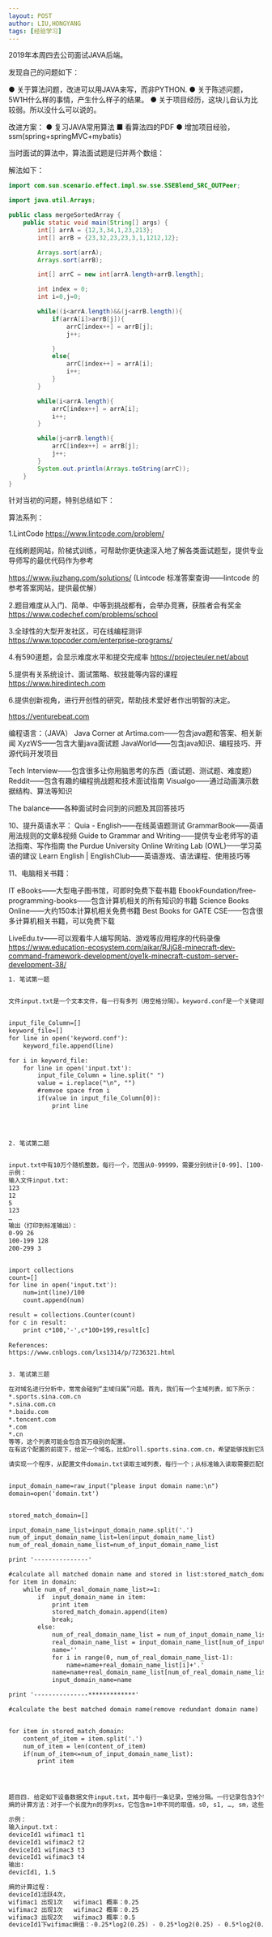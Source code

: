 ```yaml
---
layout: POST
author: LIU,HONGYANG
tags: [经验学习]
---
```






2019年本周四去公司面试JAVA后端。

发现自己的问题如下：

● 关于算法问题，改进可以用JAVA来写，而非PYTHON.
● 关于陈述问题，5W1H什么样的事情，产生什么样子的结果。
● 关于项目经历，这块儿自认为比较弱。所以没什么可以说的。

改进方案：
● 复习JAVA常用算法
		■ 看算法四的PDF
● 增加项目经验，ssm(spring+springMVC+mybatis)



当时面试的算法中，算法面试题是归并两个数组：



解法如下：

```java
import com.sun.scenario.effect.impl.sw.sse.SSEBlend_SRC_OUTPeer;

import java.util.Arrays;

public class mergeSortedArray {
    public static void main(String[] args) {
        int[] arrA = {12,3,34,1,23,213};
        int[] arrB = {23,32,23,23,3,1,1212,12};

        Arrays.sort(arrA);
        Arrays.sort(arrB);

        int[] arrC = new int[arrA.length+arrB.length];

        int index = 0;
        int i=0,j=0;

        while((i<arrA.length)&&(j<arrB.length)){
            if(arrA[i]>arrB[j]){
                arrC[index++] = arrB[j];
                j++;

            }
            else{
                arrC[index++] = arrA[i];
                i++;
            }
        }

        while(i<arrA.length){
            arrC[index++] = arrA[i];
            i++;
        }

        while(j<arrB.length){
            arrC[index++] = arrB[j];
            j++;
        }
        System.out.println(Arrays.toString(arrC));
    }
}

```



针对当初的问题，特别总结如下：



算法系列：

1.LintCode
https://www.lintcode.com/problem/

在线刷题网站，阶梯式训练，可帮助你更快速深入地了解各类面试题型，提供专业导师写的最优代码作为参考

https://www.jiuzhang.com/solutions/
(Lintcode 标准答案查询——lintcode 的参考答案网站，提供最优解）




2.题目难度从入门、简单、中等到挑战都有，会举办竞赛，获胜者会有奖金
https://www.codechef.com/problems/school



3.全球性的大型开发社区，可在线编程测评
https://www.topcoder.com/enterprise-programs/

4.有590道题，会显示难度水平和提交完成率
https://projecteuler.net/about

5.提供有关系统设计、面试策略、软技能等内容的课程
https://www.hiredintech.com

6.提供创新视角，进行开创性的研究，帮助技术爱好者作出明智的决定。

https://venturebeat.com


编程语言：（JAVA）
Java Corner at Artima.com——包含java题和答案、相关新闻
XyzWS——包含大量java面试题
JavaWorld——包含java知识、编程技巧、开源代码开发项目


Tech Interview——包含很多让你用脑思考的东西（面试题、测试题、难度题）
Reddit——包含有趣的编程挑战题和技术面试指南
Visualgo——通过动画演示数据结构、算法等知识


The balance——各种面试时会问到的问题及其回答技巧

10、提升英语水平：
Quia - English——在线英语题测试
GrammarBook——英语用法规则的文章&视频
Guide to Grammar and Writing——提供专业老师写的语法指南、写作指南
the Purdue University Online Writing Lab (OWL)——学习英语的建议
Learn English | EnglishClub——英语游戏、语法课程、使用技巧等

11、电脑相关书籍：

IT eBooks——大型电子图书馆，可即时免费下载书籍
EbookFoundation/free-programming-books——包含计算机相关的所有知识的书籍
Science Books Online——大约150本计算机相关免费书籍
Best Books for GATE CSE——包含很多计算机相关书籍，可以免费下载

LiveEdu.tv——可以观看牛人编写网站、游戏等应用程序的代码录像
https://www.education-ecosystem.com/aikar/RJjG8-minecraft-dev-command-framework-development/oye1k-minecraft-custom-server-development-38/





```txt
1. 笔试第一题


文件input.txt是一个文本文件，每一行有多列（用空格分隔）。keyword.conf是一个关键词配置文件，每一行是一个词。请找出文件input.txt中第一列包含keyword.conf中任意一个关键词的文本行并输出


input_file_Column=[]
keyword_file=[]
for line in open('keyword.conf'):
    keyword_file.append(line)

for i in keyword_file:
    for line in open('input.txt'):
        input_file_Column = line.split(" ")
        value = i.replace("\n", "")
        #remvoe space from i
        if(value in input_file_Column[0]):
            print line
            
            
         
         
2. 笔试第二题


input.txt中有10万个随机整数，每行一个，范围从0-99999，需要分别统计[0-99]、[100-199]、[200-299]、[300-399]  …… [99900, 99999]，出现的次数。输出为每个范围及其中数字出现的次数，范围和数字间空格分隔，每行一个。（20）
示例：
输入文件input.txt:
123
12
5
123
…
输出（打印到标准输出）：
0-99 26
100-199 128
200-299 3


import collections
count=[]
for line in open('input.txt'):
    num=int(line)/100
    count.append(num)

result = collections.Counter(count)
for c in result:
    print c*100,'-',c*100+199,result[c]
    
References:
https://www.cnblogs.com/lxs1314/p/7236321.html


3. 笔试第三题

在对域名进行分析中，常常会碰到“主域归属”问题。首先，我们有一个主域列表，如下所示：
*.sports.sina.com.cn
*.sina.com.cn
*.baidu.com
*.tencent.com
*.com
*.cn
等等，这个列表可能会包含百万级别的配置。
在有这个配置的前提下，给定一个域名，比如roll.sports.sina.com.cn，希望能够找到它所匹配的最长的“主域”，比如，对于上面这个域名，应该匹配到*.sports.sina.com.cn这个主域。

请实现一个程序，从配置文件domain.txt读取主域列表，每行一个；从标准输入读取需要匹配的域名，每行一个；向标准输出打印：需要匹配的域名\t它匹配到的最长主域。注意，请尽可能高效，使用正则匹配会非常慢。


input_domain_name=raw_input("please input domain name:\n")
domain=open('domain.txt')


stored_match_domain=[]

input_domain_name_list=input_domain_name.split('.')
num_of_input_domain_name_list=len(input_domain_name_list)
num_of_real_domain_name_list=num_of_input_domain_name_list

print '---------------'

#calculate all matched domain name and stored in list:stored_match_domain
for item in domain:
    while num_of_real_domain_name_list>=1:
        if  input_domain_name in item:
            print item
            stored_match_domain.append(item)
            break;
        else:
            num_of_real_domain_name_list = num_of_input_domain_name_list - 1
            real_domain_name_list = input_domain_name_list[num_of_input_domain_name_list - num_of_real_domain_name_list:]
            name=''
            for i in range(0, num_of_real_domain_name_list-1):
                name=name+real_domain_name_list[i]+'.'
            name=name+real_domain_name_list[num_of_real_domain_name_list-1]
            input_domain_name=name

print '---------------*************'

#calculate the best matched domain name(remove redundant domain name)


for item in stored_match_domain:
    content_of_item = item.split('.')
    num_of_item = len(content_of_item)
    if(num_of_item<=num_of_input_domain_name_list):
        print item




题目四. 给定如下设备数据文件input.txt，其中每行一条记录，空格分隔。一行记录包含3个字段：设备ID、连接的wifimac、时间戳。输入文件是一个设备一段时间范围内连接过的wifimac的列表（设备ID都一样），请计算每个设备连接过的wifimac的熵。
熵的计算方法：对于一个长度为n的序列xs，它包含m+1中不同的取值，s0, s1, …, sm，这些取值对应的出现概率分别是p0, p1, …,pm，则这个序列的熵为H(X) = -(p0*log2(p0) + p1*log2(p1) + … + pm*log2(pm)). 其中，某个取值出现的概率p的计算方法为：这个取值出现的次数 除以 长度n。

示例：
输入input.txt：
deviceId1 wifimac1 t1
deviceId1 wifimac2 t2
deviceId1 wifimac3 t3
deviceId1 wifimac3 t4
输出:
devicId1, 1.5

熵的计算过程：
deviceId1活跃4次，
wifimac1 出现1次   wifimac1 概率：0.25
wifimac2 出现1次   wifimac2 概率：0.25
wifimac3 出现2次   wifimac3 概率：0.5 
deviceId1下wifimac熵值：-0.25*log2(0.25) - 0.25*log2(0.25) - 0.5*log2(0.5)

```

